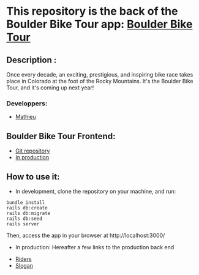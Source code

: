 # This repository is the back of the Boulder Bike Tour app: [Boulder Bike Tour](https://co-boulder-bike-tour.herokuapp.com/)

## Description :
Once every decade, an exciting, prestigious, and inspiring bike race takes place in Colorado at the foot of the Rocky Mountains. It's the Boulder Bike Tour, and it's coming up next year!


### Developpers:
- [Mathieu](https://github.com/MathieuParadis)


## Boulder Bike Tour Frontend:
* [Git repository](https://github.com/MathieuParadis/boulder-bike-tour)
* [In production](https://co-boulder-bike-tour.herokuapp.com/)


## How to use it:
- In development, clone the repository on your machine, and run:
```
bundle install
rails db:create
rails db:migrate
rails db:seed
rails server
```
Then, access the app in your browser at http://localhost:3000/


 - In production:
Hereafter a few links to the production back end
* [Riders](https://boulder-bike-tour-backend.herokuapp.com/riders)
* [Slogan](https://boulder-bike-tour-backend.herokuapp.com/slogan_contests)
